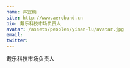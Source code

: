 ```yaml
---
name: 芦宜楠
site: http://www.aeroband.cn
bio: 戴乐科技市场负责人
avatar: /assets/peoples/yinan-lu/avatar.jpg
email: 
twitter: 
---
```

戴乐科技市场负责人
